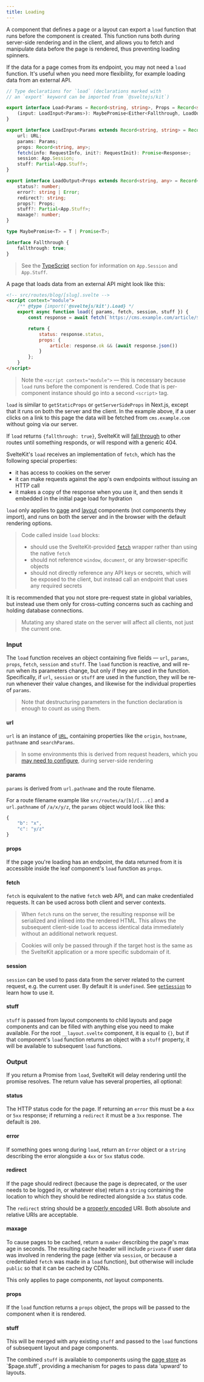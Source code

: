 ```yaml
---
title: Loading
---
```


A component that defines a page or a layout can export a `load` function that runs before the component is created. This function runs both during server-side rendering and in the client, and allows you to fetch and manipulate data before the page is rendered, thus preventing loading spinners.

If the data for a page comes from its endpoint, you may not need a `load` function. It's useful when you need more flexibility, for example loading data from an external API.

```ts
// Type declarations for `load` (declarations marked with
// an `export` keyword can be imported from `@sveltejs/kit`)

export interface Load<Params = Record<string, string>, Props = Record<string, any>> {
	(input: LoadInput<Params>): MaybePromise<Either<Fallthrough, LoadOutput<Props>>>;
}

export interface LoadInput<Params extends Record<string, string> = Record<string, string>> {
	url: URL;
	params: Params;
	props: Record<string, any>;
	fetch(info: RequestInfo, init?: RequestInit): Promise<Response>;
	session: App.Session;
	stuff: Partial<App.Stuff>;
}

export interface LoadOutput<Props extends Record<string, any> = Record<string, any>> {
	status?: number;
	error?: string | Error;
	redirect?: string;
	props?: Props;
	stuff?: Partial<App.Stuff>;
	maxage?: number;
}

type MaybePromise<T> = T | Promise<T>;

interface Fallthrough {
	fallthrough: true;
}
```

> See the [TypeScript](#typescript) section for information on `App.Session` and `App.Stuff`.

A page that loads data from an external API might look like this:

```html
<!-- src/routes/blog/[slug].svelte -->
<script context="module">
	/** @type {import('@sveltejs/kit').Load} */
	export async function load({ params, fetch, session, stuff }) {
		const response = await fetch(`https://cms.example.com/article/${params.slug}.json`);

		return {
			status: response.status,
			props: {
				article: response.ok && (await response.json())
			}
		};
	}
</script>
```

> Note the `<script context="module">` — this is necessary because `load` runs before the component is rendered. Code that is per-component instance should go into a second `<script>` tag.

`load` is similar to `getStaticProps` or `getServerSideProps` in Next.js, except that it runs on both the server and the client. In the example above, if a user clicks on a link to this page the data will be fetched from `cms.example.com` without going via our server.

If `load` returns `{fallthrough: true}`, SvelteKit will [fall through](#routing-advanced-fallthrough-routes) to other routes until something responds, or will respond with a generic 404.

SvelteKit's `load` receives an implementation of `fetch`, which has the following special properties:

- it has access to cookies on the server
- it can make requests against the app's own endpoints without issuing an HTTP call
- it makes a copy of the response when you use it, and then sends it embedded in the initial page load for hydration

`load` only applies to [page](#routing-pages) and [layout](#layouts) components (not components they import), and runs on both the server and in the browser with the default rendering options.

> Code called inside `load` blocks:
>
> - should use the SvelteKit-provided [`fetch`](#loading-input-fetch) wrapper rather than using the native `fetch`
> - should not reference `window`, `document`, or any browser-specific objects
> - should not directly reference any API keys or secrets, which will be exposed to the client, but instead call an endpoint that uses any required secrets

It is recommended that you not store pre-request state in global variables, but instead use them only for cross-cutting concerns such as caching and holding database connections.

> Mutating any shared state on the server will affect all clients, not just the current one.

### Input

The `load` function receives an object containing five fields — `url`, `params`, `props`, `fetch`, `session` and `stuff`. The `load` function is reactive, and will re-run when its parameters change, but only if they are used in the function. Specifically, if `url`, `session` or `stuff` are used in the function, they will be re-run whenever their value changes, and likewise for the individual properties of `params`.

> Note that destructuring parameters in the function declaration is enough to count as using them.

#### url

`url` is an instance of [`URL`](https://developer.mozilla.org/en-US/docs/Web/API/URL), containing properties like the `origin`, `hostname`, `pathname` and `searchParams`.

> In some environments this is derived from request headers, which you [may need to configure](#configuration-headers), during server-side rendering

#### params

`params` is derived from `url.pathname` and the route filename.

For a route filename example like `src/routes/a/[b]/[...c]` and a `url.pathname` of `/a/x/y/z`, the `params` object would look like this:

```js
{
	"b": "x",
	"c": "y/z"
}
```

#### props

If the page you're loading has an endpoint, the data returned from it is accessible inside the leaf component's `load` function as `props`.

#### fetch

`fetch` is equivalent to the native `fetch` web API, and can make credentialed requests. It can be used across both client and server contexts.

> When `fetch` runs on the server, the resulting response will be serialized and inlined into the rendered HTML. This allows the subsequent client-side `load` to access identical data immediately without an additional network request.

> Cookies will only be passed through if the target host is the same as the SvelteKit application or a more specific subdomain of it.

#### session

`session` can be used to pass data from the server related to the current request, e.g. the current user. By default it is `undefined`. See [`getSession`](#hooks-getsession) to learn how to use it.

#### stuff

`stuff` is passed from layout components to child layouts and page components and can be filled with anything else you need to make available. For the root `__layout.svelte` component, it is equal to `{}`, but if that component's `load` function returns an object with a `stuff` property, it will be available to subsequent `load` functions.

### Output

If you return a Promise from `load`, SvelteKit will delay rendering until the promise resolves. The return value has several properties, all optional:

#### status

The HTTP status code for the page. If returning an `error` this must be a `4xx` or `5xx` response; if returning a `redirect` it must be a `3xx` response. The default is `200`.

#### error

If something goes wrong during `load`, return an `Error` object or a `string` describing the error alongside a `4xx` or `5xx` status code.

#### redirect

If the page should redirect (because the page is deprecated, or the user needs to be logged in, or whatever else) return a `string` containing the location to which they should be redirected alongside a `3xx` status code.

The `redirect` string should be a [properly encoded](https://developer.mozilla.org/en-US/docs/Glossary/percent-encoding) URI. Both absolute and relative URIs are acceptable.

#### maxage

To cause pages to be cached, return a `number` describing the page's max age in seconds. The resulting cache header will include `private` if user data was involved in rendering the page (either via `session`, or because a credentialed `fetch` was made in a `load` function), but otherwise will include `public` so that it can be cached by CDNs.

This only applies to page components, _not_ layout components.

#### props

If the `load` function returns a `props` object, the props will be passed to the component when it is rendered.

#### stuff

This will be merged with any existing `stuff` and passed to the `load` functions of subsequent layout and page components.

The combined `stuff` is available to components using the [page store](#modules-$app-stores) as `$page.stuff`, providing a mechanism for pages to pass data 'upward' to layouts.

